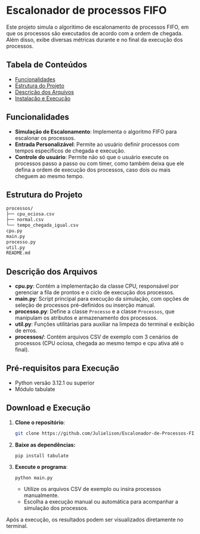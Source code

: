 # Escalonador de processos FIFO

Este projeto simula o algoritimo de escalonamento de processos FIFO, em que os processos são executados de acordo com a ordem de chegada. Além disso, exibe diversas métricas durante e no final da execução dos processos.

## Tabela de Conteúdos
- [Funcionalidades](#funcionalidades)
- [Estrutura do Projeto](#estrutura-do-projeto)
- [Descrição dos Arquivos](#descrição-dos-arquivos)
- [Instalação e Execução](#instalação-e-execução)

## Funcionalidades
- **Simulação de Escalonamento**: Implementa o algoritmo FIFO para escalonar os processos.
- **Entrada Personalizável**: Permite ao usuário definir processos com tempos específicos de chegada e execução.
- **Controle do usuário**: Permite não só que o usuário execute os processos passo a passo ou com timer, como também deixa que ele defina a ordem de execução dos processos, caso dois ou mais cheguem ao mesmo tempo.

## Estrutura do Projeto
```bash
processos/
├── cpu_ociosa.csv
├── normal.csv
└── tempo_chegada_igual.csv
cpu.py
main.py
processo.py
util.py
README.md
```

## Descrição dos Arquivos

- **cpu.py**: Contém a implementação da classe CPU, responsável por gerenciar a fila de prontos e o ciclo de execução dos processos.
- **main.py**: Script principal para execução da simulação, com opções de seleção de processos pré-definidos ou inserção manual.
- **processo.py**: Define a classe `Processo` e a classe `Processos`, que manipulam os atributos e armazenamento dos processos.
- **util.py**: Funções utilitárias para auxiliar na limpeza do terminal e exibição de erros.
- **processos/**: Contém arquivos CSV de exemplo com 3 cenários de processos (CPU ociosa, chegada ao mesmo tempo e cpu ativa até o final).

## Pré-requisitos para Execução
- Python versão 3.12.1 ou superior
- Módulo tabulate

## Download e Execução

1. **Clone o repositório**:
    ```bash
    git clone https://github.com/Julielison/Escalonador-de-Processos-FIFO.git
    ```
2. **Baixe as dependências:**
    ```
    pip install tabulate
    ```

2. **Execute o programa**:
    ```bash
    python main.py
    ```
   - Utilize os arquivos CSV de exemplo ou insira processos manualmente.
   - Escolha a execução manual ou automática para acompanhar a simulação dos processos.

Após a execução, os resultados podem ser visualizados diretamente no terminal.